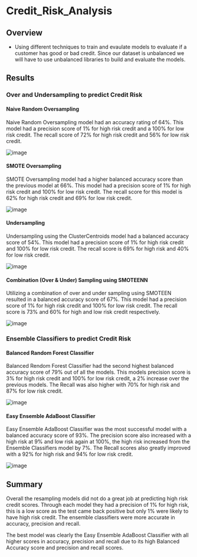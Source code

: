 # Credit_Risk_Analysis

## Overview
- Using different techniques to train and evaulate models to evaluate if a customer has good or bad credit.  Since our dataset is unbalanced we will have to use unbalanced libraries to build and evaluate the models.

## Results
### Over and Undersampling to predict Credit Risk
#### Naive Random Oversampling
Naive Random Oversampling model had an accuracy rating of 64%.  This model had a precision score of 1% for high risk credit and a 100% for low risk credit. The recall score of 72% for high risk credit and 56% for low risk credit.

![image](https://user-images.githubusercontent.com/109490755/219981871-1cb2d698-863e-4774-bcdc-87dd2fb4798a.png)

#### SMOTE Oversampling
SMOTE Oversampling model had a higher balanced accuracy score than the previous model at 66%.  This model had a precision score of 1% for high risk credit and 100% for low risk credit. The recall score for this model is 62% for high risk credit and 69% for low risk credit.  

![image](https://user-images.githubusercontent.com/109490755/219983079-6b0c7b0b-c7de-45b1-9008-e33469b32c00.png)

#### Undersampling
Undersampling using the ClusterCentroids model had a balanced accuracy score of 54%.  This model had a precision score of 1% for high risk credit and 100% for low risk credit.  The recall score is 69% for high risk and 40% for low risk credit.  

![image](https://user-images.githubusercontent.com/109490755/219985460-35377990-c750-459a-9830-d21878be30fb.png)

#### Combination (Over & Under) Sampling using SMOTEENN
Utilizing a combination of over and under sampling using SMOTEEN resulted in a balanced accuracy score of 67%.  This model had a precision score of 1% for high risk credit and 100% for low risk credit.  The recall score is 73% and 60% for high and low risk credit respectively.  

![image](https://user-images.githubusercontent.com/109490755/219985537-890a5f73-5739-4540-9b76-0d02f27b4e11.png)

### Ensemble Classifiers to predict Credit Risk
#### Balanced Random Forest Classifier
Balanced Rendom Forest Classifier had the second highest balanced accuracy score of 79% out of all the models.  This models precision score is 3% for high risk credit and 100% for low risk credit, a 2% increase over the previous models.  The Recall was also higher with 70% for high risk and 87% for low risk credit.

![image](https://user-images.githubusercontent.com/109490755/219986529-1956e8cf-6567-41ef-a8b7-321aebd36eea.png)

#### Easy Ensemble AdaBoost Classifier
Easy Ensemble AdaBoost Classifier was the most successful model with a balanced accuracy score of 93%.  The precision score also increased with a high risk at 9% and low risk again at 100%,  the high risk increased from the Ensemble Classifiers model by 7%.  The Recall scores also greatly improved with a 92% for high risk and 94% for low risk credit.

![image](https://user-images.githubusercontent.com/109490755/219986556-410fb4cf-c9c1-4fbb-8573-848909a3314f.png)

## Summary
Overall the resampling models did not do a great job at predicting high risk credit scores.  Through each model they had a precision of 1% for high risk,  this is a low score as the test came back positive but only 1% were likely to have high risk credit.  The ensemble classifiers were more accurate in accuracy, precision and recall.  

The best model was clearly the Easy Ensemble AdaBoost Classifier with all higher scores in accuracy, precision and recall due to its high Balanced Accuracy score and precision and recall scores.
